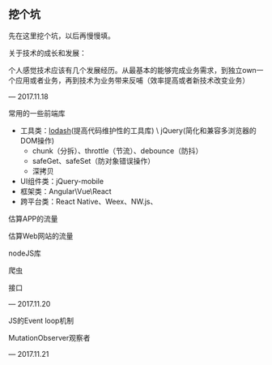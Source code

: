 ## 挖个坑

先在这里挖个坑，以后再慢慢填。

关于技术的成长和发展：

个人感觉技术应该有几个发展经历。从最基本的能够完成业务需求，到独立own一个应用或者业务，再到技术为业务带来反哺（效率提高或者新技术改变业务）

— 2017.11.18



常用的一些前端库

- 工具类：[lodash](http://lodashjs.com/docs/)(提高代码维护性的工具库) \ jQuery(简化和兼容多浏览器的DOM操作)
  - chunk（分拆）、throttle（节流）、debounce（防抖）
  - safeGet、safeSet（防对象错误操作）
  - 深拷贝
- UI组件类：jQuery-mobile
- 框架类：Angular\Vue\React
- 跨平台类：React Native、Weex、NW.js、



估算APP的流量

估算Web网站的流量



nodeJS库

爬虫

接口

— 2017.11.20



JS的Event loop机制

MutationObserver观察者

— 2017.11.21